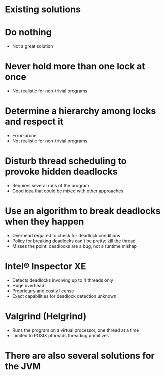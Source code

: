 <!SLIDE subsection>
# Existing solutions


<!SLIDE bullets incremental>
# Do nothing

* Not a great solution


<!SLIDE bullets incremental>
# Never hold more than one lock at once

* Not realistic for non-trivial programs


<!SLIDE bullets incremental>
# Determine a hierarchy among locks and respect it

* Error-prone
* Not realistic for non-trivial programs


<!SLIDE bullets incremental>
# Disturb thread scheduling to provoke hidden deadlocks

* Requires several runs of the program
* Good idea that could be mixed with other approaches


<!SLIDE bullets incremental>
# Use an algorithm to break deadlocks when they happen

* Overhead required to check for deadlock conditions
* Policy for breaking deadlocks can't be pretty: kill the thread
* Misses the point: deadlocks are a bug, not a runtime mishap


<!SLIDE bullets incremental>
# Intel® Inspector XE

* Detects deadlocks involving up to 4 threads only
* Huge overhead
* Proprietary and costly license
* Exact capabilities for deadlock detection unknown


<!SLIDE bullets incremental>
# Valgrind (Helgrind)

* Runs the program on a virtual processor, one thread at a time
* Limited to POSIX pthreads threading primitives


<!SLIDE bullets incremental>
# There are also several solutions for the JVM
